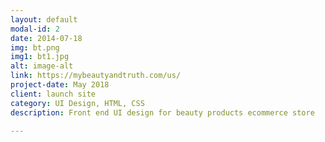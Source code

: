 ```yaml
---
layout: default
modal-id: 2
date: 2014-07-18
img: bt.png
img1: bt1.jpg
alt: image-alt
link: https://mybeautyandtruth.com/us/
project-date: May 2018
client: launch site
category: UI Design, HTML, CSS
description: Front end UI design for beauty products ecommerce store

---
```

